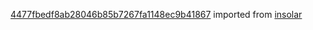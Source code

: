 [4477fbedf8ab28046b85b7267fa1148ec9b41867](https://github.com/insolar/insolar/commit/4477fbedf8ab28046b85b7267fa1148ec9b41867) imported from [insolar](https://github.com/insolar/insolar)

